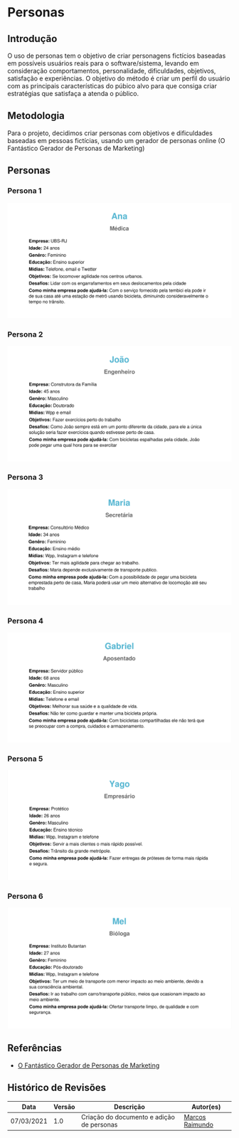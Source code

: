 # Personas

## Introdução

O uso de personas tem o objetivo de criar personagens fictícios baseadas em possíveis usuários reais para o software/sistema,  levando em consideração comportamentos, personalidade, dificuldades, objetivos, satisfação e experiências. O objetivo do método é criar um perfil do usuário  com as  principais características do púbico alvo para que consiga criar estratégias que satisfaça a atenda o público.

## Metodologia 

Para o projeto, decidimos criar personas com objetivos e dificuldades baseadas em pessoas fictícias, usando um gerador de personas online (O Fantástico Gerador de Personas de Marketing)

## Personas

### Persona 1

![personas1](../img/personas/persona1.png)

### Persona 2

![persona2](../img/personas/persona2.png)

### Persona 3

![persona3](../img/personas/persona3.png)

### Persona 4

![persona4](../img/personas/persona4.png)

### Persona 5

![persona5](../img/personas/persona5.png)

### Persona 6

![persona6](../img/personas/persona6.png)


## Referências

- [O Fantástico Gerador de Personas de Marketing](https://geradordepersonas.com.br/)

## Histórico de Revisões

| Data | Versão | Descrição | Autor(es) |
| --- | --- | --- | --- |
| 07/03/2021 | 1.0 | Criação do documento e adição de personas | [Marcos Raimundo](https://www.github.com/MarcosFloresta/) |


